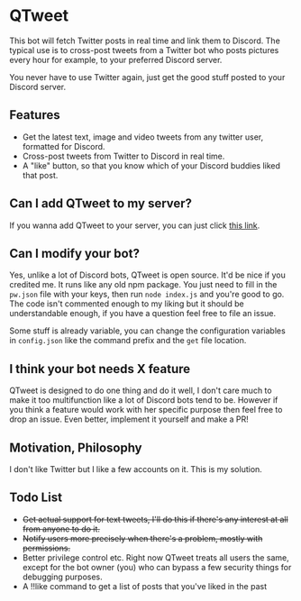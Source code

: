 # QTweet
This bot will fetch Twitter posts in real time and link them to Discord. The typical use is to cross-post tweets from a Twitter bot who posts pictures every hour for example, to your preferred Discord 
server.

You never have to use Twitter again, just get the good stuff posted to your Discord server.

## Features
- Get the latest text, image and video tweets from any twitter user, formatted for Discord.
- Cross-post tweets from Twitter to Discord in real time.
- A "like" button, so that you know which of your Discord buddies liked that post.


## Can I add QTweet to my server?
If you wanna add QTweet to your server, you can just click [this link](https://discordapp.com/oauth2/authorize?client_id=433615162394804224&scope=bot&permissions=0).

## Can I modify your bot?
Yes, unlike a lot of Discord bots, QTweet is open source. It'd be nice if you credited me. It runs like any old npm package. You just need to fill in the `pw.json` file with your keys, then run `node index.js` and you're good to go. The code isn't commented enough to my liking but it should be understandable enough, if you have a question feel free to file an issue.

Some stuff is already variable, you can change the configuration variables in `config.json` like the command prefix and the `get` file location.

## I think your bot needs X feature
QTweet is designed to do one thing and do it well, I don't care much to make it too multifunction like a lot of Discord bots tend to be. However if you think a feature would work with her specific purpose then feel free to drop an issue. Even better, implement it yourself and make a PR!

## Motivation, Philosophy
I don't like Twitter but I like a few accounts on it. This is my solution.

## Todo List
- ~~Get actual support for text tweets, I'll do this if there's any interest at all from anyone to do it.~~
- ~~Notify users more precisely when there's a problem, mostly with permissions.~~
- Better privilege control etc. Right now QTweet treats all users the same, except for the bot owner (you) who can bypass a few security things for debugging purposes.
- A !!like command to get a list of posts that you've liked in the past
